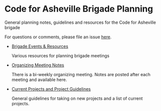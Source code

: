 # Code for Asheville Brigade Planning
General planning notes, guidelines and resources for the Code for Asheville brigade

For questions or comments, please file an issue [here](https://github.com/CodeForAsheville/brigade-planning/issues).

* [Brigade Events & Resources](./events+resources/README.md)

  Various resources for planning brigade meetings
* [Organizing Meeting Notes](meeting-notes/organizing-meeting-notes.md)

  There is a bi-weekly organizing meeting. Notes are posted after each meeting and available here.
* [Current Projects and Project Guidelines](projects/README.md)

  General guidelines for taking on new projects and a list of current projects.
